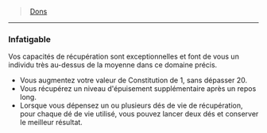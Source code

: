 ﻿---
!FeatItem
Id: feats_hd.md#infatigable
ParentLink: feats_hd.md#dons
Name: Infatigable
ParentName: Dons
NameLevel: 3
Attributes: {}
---
> [Dons](hd_feats.md)

---

### Infatigable

Vos capacités de récupération sont exceptionnelles et font de vous un individu très au-dessus de la moyenne dans ce domaine précis.

* Vous augmentez votre valeur de Constitution de 1, sans dépasser 20.
* Vous récupérez un niveau d'épuisement supplémentaire après un repos long.
* Lorsque vous dépensez un ou plusieurs dés de vie de récupération, pour chaque dé de vie utilisé, vous pouvez lancer deux dés et conserver le meilleur résultat.


